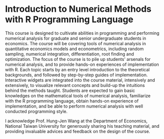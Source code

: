 # Introduction to Numerical Methods with R Programming Language

This course is designed to cultivate abilities in programming and performing numerical analysis for graduate and senior undergraduate students in economics. The course will be covering tools of numerical analysis in quantitative economics models and econometrics, including random sampling, numerical integration, differentiation, root finding and optimization. The focus of the course is to pile up students' arsenals for numerical analysis, and to provide hands-on experiences of implementation with R. Each topic starts by an entry level introduction to the theoretical backgrounds, and followed by step-by-step guides of implementation. Interactive widgets are integrated into the course material, intensively and extensively, to visualize relevant concepts and build-up the intuitions behind the methods taught. Students are expected to gain basic knowledges on the mathematical tools of numerical analysis, familiarize with the R programming language, obtain hands-on experience of implementation, and be able to perform numerical analysis with well conducted programming style.

I acknowledge Prof. Hung-Jen Wang at the Department of Economics, National Taiwan University for generously sharing his teaching material, and providing invaluable advices and feedback on the design of the course.
